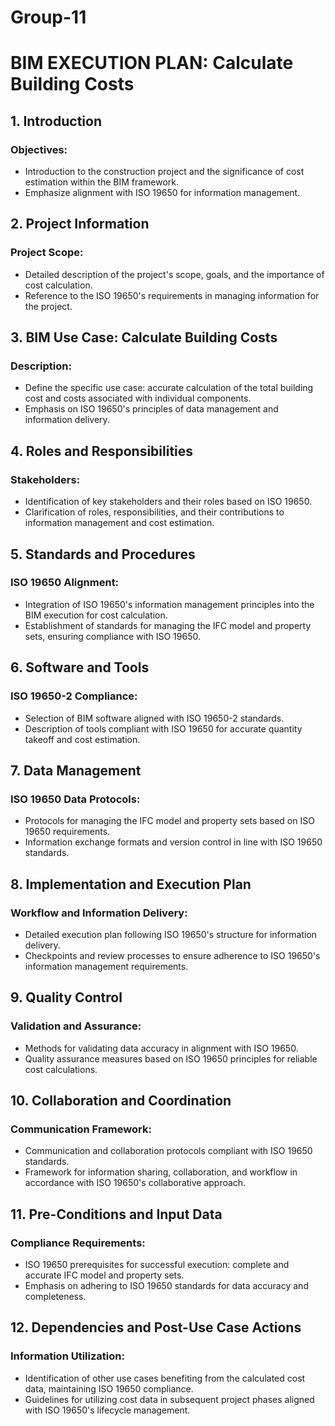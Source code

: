 # Group-11

# BIM EXECUTION PLAN: Calculate Building Costs

## 1. Introduction

### Objectives:
- Introduction to the construction project and the significance of cost estimation within the BIM framework.
- Emphasize alignment with ISO 19650 for information management.

## 2. Project Information

### Project Scope:
- Detailed description of the project's scope, goals, and the importance of cost calculation.
- Reference to the ISO 19650's requirements in managing information for the project.

## 3. BIM Use Case: Calculate Building Costs

### Description:
- Define the specific use case: accurate calculation of the total building cost and costs associated with individual components.
- Emphasis on ISO 19650's principles of data management and information delivery.

## 4. Roles and Responsibilities

### Stakeholders:
- Identification of key stakeholders and their roles based on ISO 19650.
- Clarification of roles, responsibilities, and their contributions to information management and cost estimation.

## 5. Standards and Procedures

### ISO 19650 Alignment:
- Integration of ISO 19650's information management principles into the BIM execution for cost calculation.
- Establishment of standards for managing the IFC model and property sets, ensuring compliance with ISO 19650.

## 6. Software and Tools

### ISO 19650-2 Compliance:
- Selection of BIM software aligned with ISO 19650-2 standards.
- Description of tools compliant with ISO 19650 for accurate quantity takeoff and cost estimation.

## 7. Data Management

### ISO 19650 Data Protocols:
- Protocols for managing the IFC model and property sets based on ISO 19650 requirements.
- Information exchange formats and version control in line with ISO 19650 standards.

## 8. Implementation and Execution Plan

### Workflow and Information Delivery:
- Detailed execution plan following ISO 19650's structure for information delivery.
- Checkpoints and review processes to ensure adherence to ISO 19650's information management requirements.

## 9. Quality Control

### Validation and Assurance:
- Methods for validating data accuracy in alignment with ISO 19650.
- Quality assurance measures based on ISO 19650 principles for reliable cost calculations.

## 10. Collaboration and Coordination

### Communication Framework:
- Communication and collaboration protocols compliant with ISO 19650 standards.
- Framework for information sharing, collaboration, and workflow in accordance with ISO 19650's collaborative approach.

## 11. Pre-Conditions and Input Data

### Compliance Requirements:
- ISO 19650 prerequisites for successful execution: complete and accurate IFC model and property sets.
- Emphasis on adhering to ISO 19650 standards for data accuracy and completeness.

## 12. Dependencies and Post-Use Case Actions

### Information Utilization:
- Identification of other use cases benefiting from the calculated cost data, maintaining ISO 19650 compliance.
- Guidelines for utilizing cost data in subsequent project phases aligned with ISO 19650's lifecycle management.
